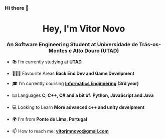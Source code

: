 ### Hi there 👋
<h1 align="center">Hey, I'm Vitor Novo</h1>
<h3 align="center">An Software Engineering Student at Universidade de Trás-os-Montes e Alto Douro (UTAD)</h3>

- 📚 I’m currently studying at **[UTAD](https://www.utad.pt/)**

- 👨🏻‍💻 Favourite Areas **Back End Dev and Game Develpment**

- 🎓 I’m currently coursing **[Informatics Engineering](https://www.utad.pt/estudar/en/cursos/informatics-engineering/) (3rd year)**

- ⌨️ Languages **C, C++, C# and a bit of: Python, JavaScript and Java**

- 💻 Looking to Learn **More advanced c++ and unity develpment**

- 🌍 I'm from **Ponte de Lima, Portugal**

- 📫 How to reach me: **vitorjmnovo@gmail.com**


